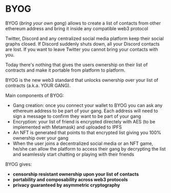 # BYOG
BYOG (_bring your own gang_) allows to create a list of contacts from other ethereum address and bring it inside any compatible web3 protocol

Twitter, Discord and any centralized social media platform keep their social graphs closed. If Discord suddenly shuts down, all your Discord contacts are lost. If you want to leave Twitter you cannot bring your contacts with you.

Today there's nothing that gives the users ownership on their list of contracts and make it portable from platform to platform.

BYOG is the new web3 standard that unlocks ownership over your list of contracts (a.k.a. YOUR GANG).

Main components of BYOG: 

- Gang creation: once you connect your wallet to BYOG you can ask any ethereum address to be part of your gang. Each address will need to sign a message to confirm they want to be part of your gang 
- Encryption: your list of friend is encrypted directely with AES (to be implemented with Metamask) and uploaded to IPFS
- An NFT is generated that points to that encrypted list giving you 100% ownership over your gang
- When the user joins a decentralized social media or an NFT game, he/she can allow the platform to access their gang by decrypting the list and seamlessly start chatting or playing with their friends

BYOG gives: 
- **censorship resistant ownership upon your list of contacts**
- **portability and composability across web3 protocols**
- **privacy guaranteed by asymmetric cryptography**
